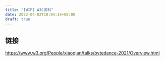 ```yaml
---
title: "[WIP] W3C资料"
date: 2022-04-02T10:04:14+08:00
draft: true
---
```



## 链接

https://www.w3.org/People/xiaoqian/talks/bytedance-2021/Overview.html
